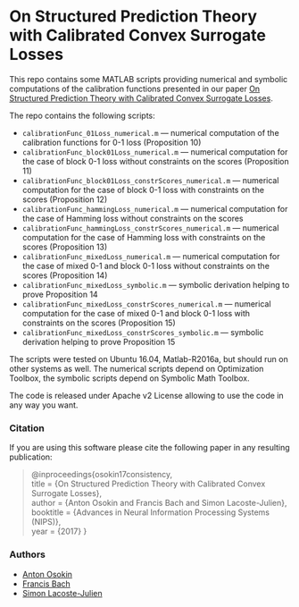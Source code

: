 # On Structured Prediction Theory with Calibrated Convex Surrogate Losses

This repo contains some MATLAB scripts providing numerical and symbolic computations of the calibration functions presented in our paper [On Structured Prediction Theory with Calibrated Convex Surrogate Losses](https://arxiv.org/abs/1703.02403).

The repo contains the following scripts:
* `calibrationFunc_01Loss_numerical.m` — numerical computation of the calibration functions for 0-1 loss (Proposition 10)
* `calibrationFunc_block01Loss_numerical.m` — numerical computation for the case of block 0-1 loss without constraints on the scores (Proposition 11)
* `calibrationFunc_block01Loss_constrScores_numerical.m` — numerical computation for the case of block 0-1 loss with constraints on the scores (Proposition 12)
* `calibrationFunc_hammingLoss_numerical.m` — numerical computation for the case of Hamming loss without constraints on the scores
* `calibrationFunc_hammingLoss_constrScores_numerical.m` — numerical computation for the case of Hamming loss with constraints on the scores (Proposition 13)
* `calibrationFunc_mixedLoss_numerical.m` — numerical computation for the case of mixed 0-1 and block 0-1 loss without constraints on the scores (Proposition 14)
* `calibrationFunc_mixedLoss_symbolic.m` — symbolic derivation helping to prove Proposition 14
* `calibrationFunc_mixedLoss_constrScores_numerical.m` — numerical computation for the case of mixed 0-1 and block 0-1 loss with constraints on the scores (Proposition 15)
* `calibrationFunc_mixedLoss_constrScores_symbolic.m` — symbolic derivation helping to prove Proposition 15

The scripts were tested on Ubuntu 16.04, Matlab-R2016a, but should run on other systems as well.
The numerical scripts depend on Optimization Toolbox, the symbolic scripts depend on Symbolic Math Toolbox.

The code is released under Apache v2 License allowing to use the code in any way you want.

### Citation

If you are using this software please cite the following paper in any resulting publication:
>@inproceedings{osokin17consistency,<br>
    title = {On Structured Prediction Theory with Calibrated Convex Surrogate Losses},<br>
    author = {Anton Osokin and Francis Bach and Simon Lacoste-Julien},<br>
    booktitle = {Advances in Neural Information Processing Systems (NIPS)},<br>
    year = {2017} }

### Authors

* [Anton Osokin](http://www.di.ens.fr/~osokin/)
* [Francis Bach](http://www.di.ens.fr/~fbach/)
* [Simon Lacoste-Julien](http://www.di.ens.fr/~slacoste/)
